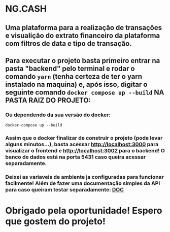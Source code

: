 # NG.CASH

## Uma plataforma para a realização de transações e visualição do extrato financeiro da plataforma com filtros de data e tipo de transação.

## Para executar o projeto basta primeiro entrar na pasta "backend" pelo terminal e rodar o comando `yarn` (tenha certeza de ter o yarn instalado na maquina) e, após isso, digitar o seguinte comando `docker compose up --build` NA PASTA RAIZ DO PROJETO:

### Ou dependendo da sua versão do docker:

`docker-compose up --build`

### Assim que o docker finalizar de construir o projeto (pode levar alguns minutos...), basta acessar [http://localhost:3000](http://localhost:3000) para visualizar o frontend e [http://localhost:3002](http://localhost:3002) para o backend! O banco de dados está na porta 5431 caso queira acessar separadamente.

### Deixei as variaveis de ambiente ja configuradas para funcionar facilmente! Além de fazer uma documentação simples da API para caso queiram testar separadamente: [DOC](https://renan-martini.github.io/teste_tecnico_doc/)

# Obrigado pela oportunidade! Espero que gostem do projeto!
